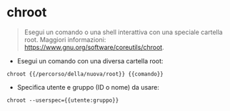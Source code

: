# chroot

> Esegui un comando o una shell interattiva con una speciale cartella root.
> Maggiori informazioni: <https://www.gnu.org/software/coreutils/chroot>.

- Esegui un comando con una diversa cartella root:

`chroot {{/percorso/della/nuova/root}} {{comando}}`

- Specifica utente e gruppo (ID o nome) da usare:

`chroot --userspec={{utente:gruppo}}`

